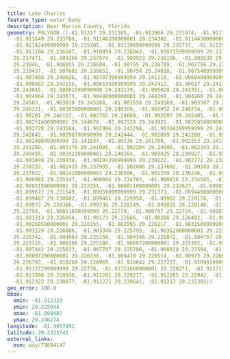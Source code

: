 ```yaml
---
title: Lake Charles
feature_type: water_body
description: Near Marion County, Florida
geometry: POLYGON ((-81.91217 29.231305, -81.912066 29.231974, -81.911794 29.233097,
  -81.911649 29.233706, -81.91148200000001 29.234381, -81.91144300000001 29.234945,
  -81.91142499999999 29.235305, -81.91139099999999 29.235737, -81.911297 29.236087,
  -81.911106 29.236507, -81.910899 29.236843, -81.91071599999999 29.237046, -81.910061
  29.237471, -81.909266 29.237974, -81.908923 29.238166, -81.908539 29.238311, -81.90820100000001
  29.23846, -81.908055 29.238604, -81.90795 29.238709, -81.907796 29.239045, -81.907658
  29.239437, -81.907602 29.239852, -81.90759 29.24018, -81.90754099999999 29.240403,
  -81.907408 29.240626, -81.90707399999999 29.241118, -81.90684899999999 29.24156,
  -81.906682 29.242155, -81.90653399999999 29.242412, -81.90617 29.242774, -81.905897
  29.243045, -81.90561599999999 29.243179, -81.905028 29.243351, -81.904775 29.243479,
  -81.904664 29.243675, -81.90448000000001 29.244169, -81.904268 29.244608, -81.904017
  29.24503, -81.903819 29.245268, -81.903558 29.245569, -81.903307 29.245931, -81.903071
  29.246221, -81.90302800000001 29.246269, -81.902952 29.246274, -81.902877 29.246256,
  -81.90281 29.246163, -81.902765 29.24604, -81.902697 29.245405, -81.90261 29.244798,
  -81.90251600000001 29.244078, -81.902528 29.243921, -81.90259500000001 29.243761,
  -81.902728 29.243584, -81.902986 29.243294, -81.90304399999999 29.24315, -81.903042
  29.242842, -81.90298799999999 29.242444, -81.902889 29.242288, -81.902759 29.242096,
  -81.90248699999999 29.241837, -81.90236 29.241708, -81.902253 29.24153, -81.902191
  29.241289, -81.902176 29.241085, -81.902204 29.24098, -81.902343 29.240804, -81.902654
  29.240455, -81.90292100000001 29.240164, -81.903025 29.239927, -81.903058 29.239685,
  -81.903049 29.239438, -81.90294299999999 29.239122, -81.902772 29.238606, -81.90260000000001
  29.238233, -81.902415 29.237935, -81.902086 29.237602, -81.90183 29.237304, -81.901667
  29.237022, -81.90141800000001 29.236506, -81.901259 29.236246, -81.901116 29.235991,
  -81.900983 29.235547, -81.900864 29.234783, -81.900818 29.234585, -81.900614 29.234141,
  -81.90031500000001 29.233351, -81.90001100000001 29.232627, -81.899855 29.232012,
  -81.899672 29.231549, -81.89959899999999 29.231373, -81.89944800000001 29.230987,
  -81.899407 29.230602, -81.899461 29.229958, -81.89962 29.229176, -81.899714 29.228774,
  -81.89972 29.228386, -81.899738 29.228249, -81.899815 29.228146, -81.90014600000001
  29.22799, -81.90051699999999 29.22779, -81.900797 29.22754, -81.901011 29.227239,
  -81.901313 29.226954, -81.90173 29.22666, -81.90208 29.226492, -81.902382 29.226267,
  -81.90268500000001 29.226155, -81.902995 29.226117, -81.90315099999999 29.226075,
  -81.903229 29.226006, -81.903346 29.225799, -81.90352900000001 29.225547, -81.90382200000001
  29.225342, -81.904084 29.225158, -81.904346 29.225072, -81.904757 29.225044, -81.905648
  29.225115, -81.906266 29.225188, -81.90687200000001 29.225302, -81.907146 29.225465,
  -81.907442 29.225633, -81.907707 29.225786, -81.908028 29.22594, -81.9084 29.226125,
  -81.90897200000001 29.226338, -81.909419 29.226514, -81.90973 29.226608, -81.91007999999999
  29.226793, -81.910269 29.226965, -81.910642 29.227237, -81.91099199999999 29.227479,
  -81.91127299999999 29.22778, -81.91151600000001 29.228271, -81.911717 29.22863,
  -81.911998 29.228938, -81.912201 29.229217, -81.912285 29.22942, -81.912329 29.229753,
  -81.912322 29.230077, -81.912271 29.230641, -81.91217 29.231305))
geo_error: 100.0
bbox:
  xmin: -81.912329
  ymin: 29.225044
  xmax: -81.899407
  ymax: 29.246274
longitude: -81.9057491
latitude: 29.2333745
external_links:
  osm: way/79894147
---
```

